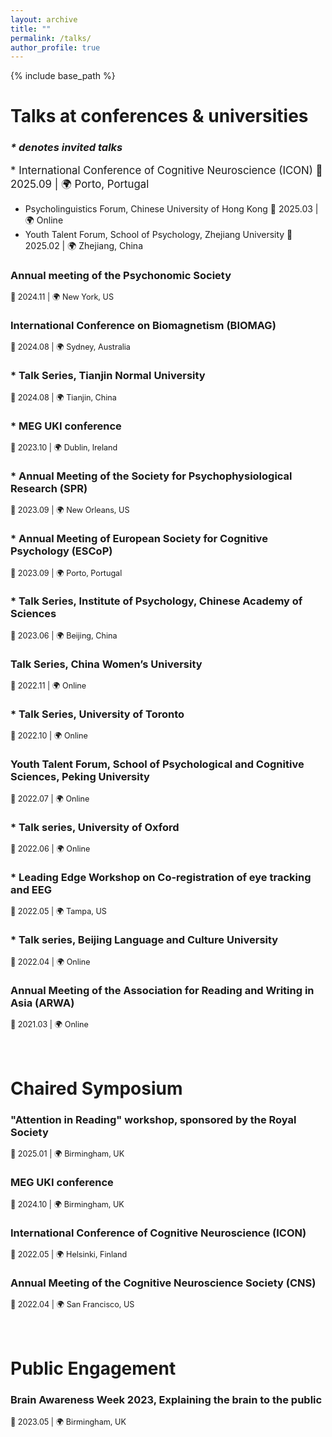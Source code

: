```yaml
---
layout: archive
title: ""
permalink: /talks/
author_profile: true
---
```


{% include base_path %}

# Talks at conferences & universities       
### _* denotes invited talks_  
<span style="font-size:1.2em;"> * International Conference of Cognitive Neuroscience (ICON) 📅 2025.09  |  🌍 Porto, Portugal   
* Psycholinguistics Forum, Chinese University of Hong Kong 📅 2025.03  |  🌍 Online      
* Youth Talent Forum, School of Psychology, Zhejiang University 📅 2025.02  |  🌍 Zhejiang, China     
### Annual meeting of the Psychonomic Society  
<span style="font-size:0.9em;">📅 2024.11  |  🌍 New York, US</span>     
### International Conference on Biomagnetism (BIOMAG)     		
<span style="font-size:0.9em;">📅 2024.08  |  🌍 Sydney, Australia</span>    
### * Talk Series, Tianjin Normal University       
<span style="font-size:0.9em;">📅 2024.08  |  🌍 Tianjin, China</span>    
### * MEG UKI conference
<span style="font-size:0.9em;">📅 2023.10  |  🌍 Dublin, Ireland</span>    
### * Annual Meeting of the Society for Psychophysiological Research (SPR)    
<span style="font-size:0.9em;">📅 2023.09  |  🌍 New Orleans, US</span>    
### * Annual Meeting of European Society for Cognitive Psychology (ESCoP)    
<span style="font-size:0.9em;">📅 2023.09  |  🌍 Porto, Portugal</span>    
### * Talk Series, Institute of Psychology, Chinese Academy of Sciences    
<span style="font-size:0.9em;">📅 2023.06  |  🌍 Beijing, China</span>    
### Talk Series, China Women’s University     
<span style="font-size:0.9em;">📅 2022.11  |  🌍 Online</span>    
### * Talk Series, University of Toronto      
<span style="font-size:0.9em;">📅 2022.10  |  🌍 Online</span>    
### Youth Talent Forum, School of Psychological and Cognitive Sciences, Peking University     
<span style="font-size:0.9em;">📅 2022.07  |  🌍 Online</span>    
### * Talk series, University of Oxford    
<span style="font-size:0.9em;">📅 2022.06  |  🌍 Online</span>    
### * Leading Edge Workshop on Co-registration of eye tracking and EEG     
<span style="font-size:0.9em;">📅 2022.05  |  🌍 Tampa, US</span>    
### * Talk series, Beijing Language and Culture University    
<span style="font-size:0.9em;">📅 2022.04  |  🌍 Online</span>    
### Annual Meeting of the Association for Reading and Writing in Asia (ARWA)     
<span style="font-size:0.9em;">📅 2021.03  |  🌍 Online</span>    
<br>
<br>
# Chaired Symposium  
### "Attention in Reading" workshop, sponsored by the Royal Society      
<span style="font-size:0.9em;">📅 2025.01  |  🌍 Birmingham, UK</span>      
### MEG UKI conference    
<span style="font-size:0.9em;">📅 2024.10  |  🌍 Birmingham, UK</span>    
### International Conference of Cognitive Neuroscience (ICON)    
<span style="font-size:0.9em;">📅 2022.05  |  🌍 Helsinki, Finland</span>    
### Annual Meeting of the Cognitive Neuroscience Society (CNS)     
<span style="font-size:0.9em;">📅 2022.04  |  🌍 San Francisco, US</span>    
<br>
<br>
# Public Engagement   
### Brain Awareness Week 2023, Explaining the brain to the public    
<span style="font-size:0.9em;">📅 2023.05  |  🌍 Birmingham, UK</span>    
<br>


